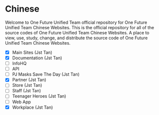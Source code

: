 # Chinese
Welcome to One Future Unified Team official repository for One Future Unified Team Chinese Websites. This is the official repository for all of the source codes of One Future Unified Team Chinese Websites. A place to view, use, study, change, and distribute the source code of One Future Unified Team Chinese Websites. 

- [x] Main Sites (Jst Tan) 
- [x] Documentation (Jst Tan)
- [ ] InfoHQ 
- [ ] API
- [ ] PJ Masks Save The Day (Jst Tan)
- [x] Partner (Jst Tan)
- [ ] Store (Jst Tan)
- [ ] Staff (Jst Tan)
- [ ] Teenager Heroes (Jst Tan)
- [ ] Web App
- [x] Workplace (Jst Tan)
